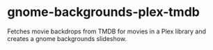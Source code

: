 # gnome-backgrounds-plex-tmdb
Fetches movie backdrops from TMDB for movies in a Plex library and creates a gnome backgrounds slideshow.

